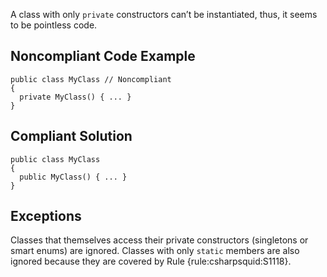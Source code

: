A class with only `private` constructors can’t be instantiated, thus, it seems to be pointless code.
 
## Noncompliant Code Example

    public class MyClass // Noncompliant
    {
      private MyClass() { ... }
    }

## Compliant Solution

    public class MyClass
    {
      public MyClass() { ... }
    }

## Exceptions
 
Classes that themselves access their private constructors (singletons or smart enums) are ignored. Classes with only `static` members are also ignored because they are covered by Rule {rule:csharpsquid:S1118}.
